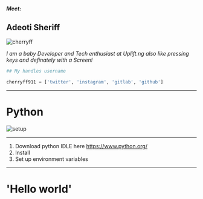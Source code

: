 #### <i>Meet:</i>
## Adeoti Sheriff

![cherryff](https://lh3.googleusercontent.com/-ohaKrorGwxs/WWuOurOWtwI/AAAAAAAABrc/qsoQGMSZQG8L4jGtyW0pUnv-RXJbtkZVgCEwYBhgL/w140-h140-p/cherryff.png)

<i>I am a baby Developer and Tech enthusiast at Uplift.ng</i>
<i>also like pressing keys and definately with a Screen!</i>
```python
## My handles username

cherryff911 = ['twitter', 'instagram', 'gitlab', 'github']
```
---

# Python

![setup](https://ddaugher.github.io/images/setup-teaser.png)

---
1. Download python IDLE here https://www.python.org/
2. Install
3. Set up environment variables
---


# 'Hello world'


